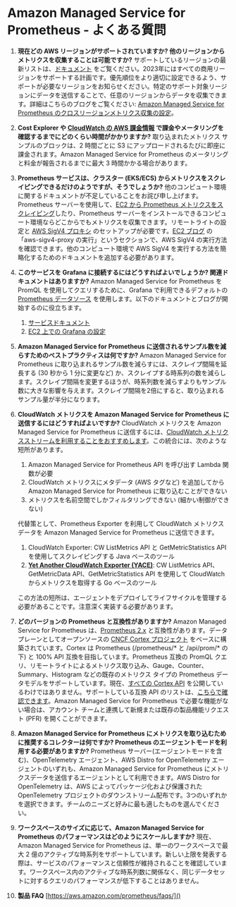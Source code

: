 # Amazon Managed Service for Prometheus - よくある質問

1. **現在どの AWS リージョンがサポートされていますか? 他のリージョンからメトリクスを収集することは可能ですか?** サポートしているリージョンの最新リストは、[ドキュメント](https://docs.aws.amazon.com/ja_jp/prometheus/latest/userguide/what-is-Amazon-Managed-Service-Prometheus.html) をご覧ください。2023年にはすべての商用リージョンをサポートする計画です。優先順位をより適切に設定できるよう、サポートが必要なリージョンをお知らせください。特定のサポート対象リージョンにデータを送信することで、任意のリージョンからデータを収集できます。詳細はこちらのブログをご覧ください: [Amazon Managed Service for Prometheus のクロスリージョンメトリクス収集の設定](https://aws.amazon.com/blogs/opensource/set-up-cross-region-metrics-collection-for-amazon-managed-service-for-prometheus-workspaces/)。

1. **Cost Explorer や [CloudWatch の AWS 課金情報](https://docs.aws.amazon.com/ja_jp/AmazonCloudWatch/latest/monitoring/gs_monitor_estimated_charges_with_cloudwatch.html) で課金やメータリングを確認するまでにどのくらい時間がかかりますか?**
   取り込まれたメトリクス サンプルのブロックは、2 時間ごとに S3 にアップロードされるたびに即座に課金されます。Amazon Managed Service for Prometheus のメータリングと料金が報告されるまでに最大 3 時間かかる場合があります。

1. **Prometheus サービスは、クラスター (EKS/ECS) からメトリクスをスクレイピングできるだけのようですが、そうでしょうか?**
   他のコンピュート環境に関するドキュメントが不足していることをお詫び申し上げます。Prometheus サーバーを使用して、[EC2 から Prometheus メトリクスをスクレイピング](https://aws.amazon.com/jp/blogs/news/using-amazon-managed-service-for-prometheus-to-monitor-ec2-environments/)したり、Prometheus サーバーをインストールできるコンピュート環境ならどこからでもメトリクスを収集できます。リモートライトの設定と [AWS SigV4 プロキシ](https://github.com/awslabs/aws-sigv4-proxy) のセットアップが必要です。[EC2 ブログ](https://aws.amazon.com/jp/blogs/news/using-amazon-managed-service-for-prometheus-to-monitor-ec2-environments/) の「aws-sigv4-proxy の実行」というセクションで、AWS SigV4 の実行方法を確認できます。他のコンピュート環境で AWS SigV4 を実行する方法を簡略化するためのドキュメントを追加する必要があります。

1. **このサービスを Grafana に接続するにはどうすればよいでしょうか? 関連ドキュメントはありますか?**
   Amazon Managed Service for Prometheus を PromQL を使用してクエリするために、Grafana で利用できるデフォルトの [Prometheus データソース](https://grafana.com/docs/grafana/latest/datasources/prometheus/) を使用します。以下のドキュメントとブログが開始するのに役立ちます。

   1. [サービスドキュメント](https://docs.aws.amazon.com/ja_jp/prometheus/latest/userguide/AMP-onboard-query.html)
   1. [EC2 上での Grafana の設定](https://aws.amazon.com/jp/blogs/news/setting-up-grafana-on-ec2-to-query-metrics-from-amazon-managed-service-for-prometheus/)

1. **Amazon Managed Service for Prometheus に送信されるサンプル数を減らすためのベストプラクティスは何ですか?**
   Amazon Managed Service for Prometheus に取り込まれるサンプル数を減らすには、スクレイプ間隔を延長する (30 秒から 1 分に変更など) か、スクレイプする時系列の数を減らします。スクレイプ間隔を変更するほうが、時系列数を減らすよりもサンプル数に大きな影響を与えます。スクレイプ間隔を2倍にすると、取り込まれるサンプル量が半分になります。

1. **CloudWatch メトリクスを Amazon Managed Service for Prometheus に送信するにはどうすればよいですか?**
   CloudWatch メトリクスを Amazon Managed Service for Prometheus に送信するには、[CloudWatch メトリクスストリームを利用することをおすすめします](/observability-best-practices/ja/recipes/recipes/lambda-cw-metrics-go-amp/)。この統合には、次のような短所があります。

   1. Amazon Managed Service for Prometheus API を呼び出す Lambda 関数が必要
   1. CloudWatch メトリクスにメタデータ (AWS タグなど) を追加してから Amazon Managed Service for Prometheus に取り込むことができない
   1. メトリクスを名前空間でしかフィルタリングできない (細かい制御ができない)

   代替策として、Prometheus Exporter を利用して CloudWatch メトリクスデータを Amazon Managed Service for Prometheus に送信できます。

   1. CloudWatch Exporter: CW ListMetrics API と GetMetricStatistics API を使用してスクレイピングする Java ベースのツール
   1. [**Yet Another CloudWatch Exporter (YACE)**](https://github.com/nerdswords/yet-another-cloudwatch-exporter): CW ListMetrics API、GetMetricData API、GetMetricStatistics API を使用して CloudWatch からメトリクスを取得する Go ベースのツール

   この方法の短所は、エージェントをデプロイしてライフサイクルを管理する必要があることです。注意深く実装する必要があります。

1. **どのバージョンの Prometheus と互換性がありますか?**
   Amazon Managed Service for Prometheus は、[Prometheus 2.x](https://github.com/prometheus/prometheus/blob/main/RELEASE.md) と互換性があります。データプレーンとしてオープンソースの [CNCF Cortex プロジェクト](https://cortexmetrics.io/) をベースに構築されています。Cortex は Prometheus (/prometheus/* と /api/prom/* の下) と 100% API 互換を目指しています。Prometheus 互換の PromQL クエリ、リモートライトによるメトリクス取り込み、Gauge、Counter、Summary、Histogram などの既存のメトリクス タイプの Prometheus データモデルをサポートしています。現在、[すべての Cortex API](https://cortexmetrics.io/docs/api/) を公開しているわけではありません。サポートしている互換 API のリストは、[こちらで確認できます](https://docs.aws.amazon.com/ja_jp/prometheus/latest/userguide/AMP-APIReference.html)。Amazon Managed Service for Prometheus で必要な機能がない場合は、アカウント チームと連携して新規または既存の製品機能リクエスト (PFR) を開くことができます。

1. **Amazon Managed Service for Prometheus にメトリクスを取り込むために推奨するコレクターは何ですか? Prometheus のエージェントモードを利用する必要がありますか?**
   Prometheus サーバー(エージェントモードを含む)、OpenTelemetry エージェント、AWS Distro for OpenTelemetry エージェントのいずれも、Amazon Managed Service for Prometheus にメトリクスデータを送信するエージェントとして利用できます。AWS Distro for OpenTelemetry は、AWS によってパッケージ化および保護された OpenTelemetry プロジェクトのダウンストリーム配布です。3つのいずれかを選択できます。チームのニーズと好みに最も適したものを選んでください。

1. **ワークスペースのサイズに応じて、Amazon Managed Service for Prometheus のパフォーマンスはどのようにスケールしますか?**
   現在、Amazon Managed Service for Prometheus は、単一のワークスペースで最大 2 億のアクティブな時系列をサポートしています。新しい上限を発表する際は、サービスのパフォーマンスと信頼性が維持されることを確認しています。ワークスペース内のアクティブな時系列数に関係なく、同じデータセットに対するクエリのパフォーマンスが低下することはありません。

1. **製品 FAQ** [https://aws.amazon.com/prometheus/faqs/]()
